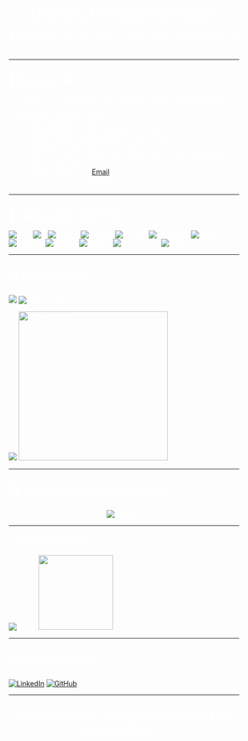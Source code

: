 <div style="bckground-color:#000000; color:white; padding:20px;">

<h1 align="center">Hi there, I'm 👋 Uzma khatun</h1>

<p align="center">
🚀 Aspiring Data Scientist | 🤖 ML & AI Enthusiast | 📊 Data Explorer | 💻 BCA Student  
</p>

---

## 🧑‍💻 About Me

- 🎓 I'm a 2nd-year BCA student passionate about **Data Science**, **Machine Learning**, and **AI**.
- 🌱 I’m currently working on:
  - 🤖 AI Chatbots using LangChain & Streamlit  
  - 📄 PDF Q&A Bot using FAISS + Transformers  
  - 🏡 Airbnb Price Prediction Project  
- 💡 Always curious to learn new technologies & solve real-world problems with data!
- 📫 How to reach me : [Email](uzmakhatun0205@gmail.com)
- 😄 Fun Fact : *“I love making boring data talk!”*

---

## 🧰 Languages and Tools : 

![C++](https://img.shields.io/badge/c++-%2300599C.svg?style=for-the-badge&logo=c%2B%2B&logoColor=white) ![C](https://img.shields.io/badge/c-%2300599C.svg?style=for-the-badge&logo=c&logoColor=white) ![Python](https://img.shields.io/badge/Python-3670A0?style=for-the-badge&logo=python&logoColor=ffdd54)
![Pandas](https://img.shields.io/badge/Pandas-150458?style=for-the-badge&logo=pandas)
![NumPy](https://img.shields.io/badge/Numpy-013243?style=for-the-badge&logo=numpy) ![Matplotlib](https://img.shields.io/badge/Matplotlib-%23ffffff.svg?style=for-the-badge&logo=Matplotlib&logoColor=black) 
![Scikit-Learn](https://img.shields.io/badge/Scikit--Learn-F7931E?style=for-the-badge&logo=scikit-learn)
![Streamlit](https://img.shields.io/badge/Streamlit-FF4B4B?style=for-the-badge&logo=streamlit&logoColor=white)![Render](https://img.shields.io/badge/Render-%46E3B7.svg?style=for-the-badge&logo=render&logoColor=white) ![MySQL](https://img.shields.io/badge/mysql-4479A1.svg?style=for-the-badge&logo=mysql&logoColor=white) ![TensorFlow](https://img.shields.io/badge/TensorFlow-%23FF6F00.svg?style=for-the-badge&logo=TensorFlow&logoColor=white)
![Keras](https://img.shields.io/badge/Keras-%23D00000.svg?style=for-the-badge&logo=Keras&logoColor=white) 

---

## 📊 GitHub Stats :

![](https://github-readme-stats.vercel.app/api/top-langs/?username=UzmaKhatun&theme=dark&hide_border=false&include_all_commits=true&count_private=true&layout=compact)
<img src="https://github-readme-stats.vercel.app/api?username=UzmaKhatun&show_icons=true&theme=github_dark" alt="GitHub Stats" /> <br>

![](https://nirzak-streak-stats.vercel.app/?user=UzmaKhatun&theme=dark&hide_border=false)
<img src="https://media3.giphy.com/media/v1.Y2lkPTc5MGI3NjExYzlpOXhxc2w2a3JwOWx1cHhycmFsYnBsdzNpYWVya2NzdnRzczZlMSZlcD12MV9pbnRlcm5hbF9naWZfYnlfaWQmY3Q9Zw/L1R1tvI9svkIWwpVYr/giphy.gif" width="300" alt="AI Coding GIF"/>

---

## 🏆 GitHub Contribution Badges

<p align="center">
  <img src="https://github-profile-trophy.vercel.app/?username=UzmaKhatun&theme=darkhub&no-frame=true&no-bg=true&margin-w=4" alt="trophies"/>
</p>

---

### 💡 Random Dev Quote

![Quote](https://quotes-github-readme.vercel.app/api?type=horizontal&theme=tokyonight)
<img src="https://media.giphy.com/media/xUA7aZeLE2e0P7Znz2/giphy.gif" width="150"/> <br>

---

## 📫 Let's Connect!

[![LinkedIn](https://img.shields.io/badge/LinkedIn-blue?style=for-the-badge&logo=linkedin&logoColor=white)](https://www.linkedin.com/in/uzma-khatun-88b990334/)
[![GitHub](https://img.shields.io/badge/GitHub-black?style=for-the-badge&logo=github)](https://github.com/UzmaKhatun)

---

<h2 align="center">_“Code is poetry, and data is the story. Let’s keep building.”_<h2/>
